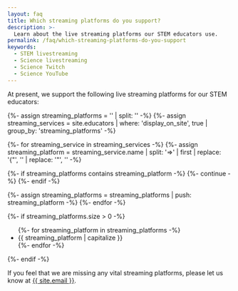 ```yaml
---
layout: faq
title: Which streaming platforms do you support?
description: >-
  Learn about the live streaming platforms our STEM educators use.
permalink: /faq/which-streaming-platforms-do-you-support
keywords:
  - STEM livestreaming
  - Science livestreaming
  - Science Twitch
  - Science YouTube
---
```

<p>
  At present, we support the following live streaming platforms for our STEM educators:
</p>

{%- assign streaming_platforms = '' | split: '' -%}
{%- assign streaming_services = site.educators | where: 'display_on_site', true | group_by: 'streaming_platforms' -%}

{%- for streaming_service in streaming_services -%}
  {%- assign streaming_platform = streaming_service.name | split: '=>' | first | replace: '{"', '' | replace: '"', '' -%}

  {%- if streaming_platforms contains streaming_platform -%}
    {%- continue -%}
  {%- endif -%}

  {%- assign streaming_platforms = streaming_platforms | push: streaming_platform -%}
{%- endfor -%}

{%- if streaming_platforms.size > 0 -%}
  <ul class="list-default">
    {%- for streaming_platform in streaming_platforms -%}
    <li>{{ streaming_platform | capitalize }}</li>
    {%- endfor -%}
  </ul>
{%- endif -%}

<p>
  If you feel that we are missing any vital streaming platforms, please let us know at <a href="mailto:{{ site.email }}">{{ site.email }}</a>.
</p>
